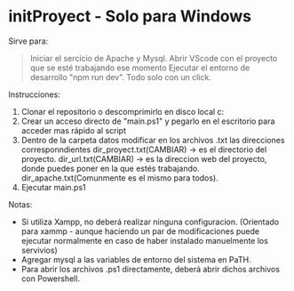# initProyect - Solo para Windows
Sirve para:
  > Iniciar el sercicio de Apache y Mysql.
  > Abrir VScode con el proyecto que se esté trabajando ese momento
  > Ejecutar el entorno de desarrollo "npm run dev".
  > Todo solo con un click.

Instrucciones:
 1) Clonar el repositorio o descomprimirlo en disco local c:
 2) Crear un acceso directo de "main.ps1" y pegarlo en el escritorio para acceder mas rápido al script
 3) Dentro de la carpeta datos modificar en los archivos .txt las direcciones corresponndientes dir_proyect.txt(CAMBIAR) -> es el directorio del proyecto.
    dir_url.txt(CAMBIAR) -> es la direccion web del proyecto, donde puedes poner en la que estés trabajando.
    dir_apache.txt(Comunmente es el mismo para todos).
 4) Ejecutar main.ps1


Notas:
  - Si utiliza Xampp, no deberá realizar ninguna configuracion. (Orientado para xammp - aunque haciendo un par de modificaciones puede ejecutar normalmente en caso de haber instalado manuelmente los servivios)
  - Agregar mysql a las variables de entorno del sistema en PaTH.
  - Para abrir los archivos .ps1 directamente, deberá abrir dichos archivos con Powershell.
